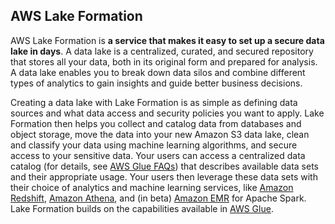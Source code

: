 ## AWS Lake Formation

AWS Lake Formation is **a service that makes it easy to set up a secure data lake in days**. A data lake is a centralized, curated, and secured repository that stores all your data, both in its original form and prepared for analysis. A data lake enables you to break down data silos and combine different types of analytics to gain insights and guide better business decisions.

Creating a data lake with Lake Formation is as simple as defining data sources and what data access and security policies you want to apply. Lake Formation then helps you collect and catalog data from databases and object storage, move the data into your new Amazon S3 data lake, clean and classify your data using machine learning algorithms, and secure access to your sensitive data. Your users can access a centralized data catalog (for details, see [AWS Glue FAQs](http://aws.amazon.com/glue/faqs/#AWS_Glue_Data_Catalog/)) that describes available data sets and their appropriate usage. Your users then leverage these data sets with their choice of analytics and machine learning services, like [Amazon Redshift](http://aws.amazon.com/redshift/), [Amazon Athena](http://aws.amazon.com/athena/), and (in beta) [Amazon EMR](http://aws.amazon.com/emr/) for Apache Spark. Lake Formation builds on the capabilities available in [AWS Glue](http://aws.amazon.com/glue/).